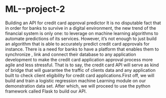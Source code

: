 # ML--project-2
Building an API for credit card approval predictor
It is no disputable fact that in order for banks to survive in a digital environment, the new trend of the financial system is only one: to leverage on machine learning algorithms to automate predictions of its services. However, it’s not enough to just build an algorithm that is able to accurately predict credit card approvals  for instance. There is a need for banks to have a platform that enables them to synchronize , link and connect their database to any application development to make the credit card application approval process more agile and less stressful. That is to say, the credit card API will serve as kind of bridge that will guarantee the traffic of clients data and any application built to check client eligibility for credit card applications.First off, we will build and train a logistic regression machine Learning module on our demonstration data set. After which, we will proceed to use the python framework called Flask to build our API.
